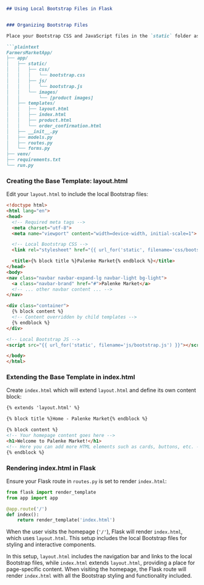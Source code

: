 ```markdown
## Using Local Bootstrap Files in Flask


### Organizing Bootstrap Files

Place your Bootstrap CSS and JavaScript files in the `static` folder as shown below:

```plaintext
FarmersMarketApp/
├── app/
│   ├── static/
│   │   ├── css/
│   │   │   └── bootstrap.css
│   │   ├── js/
│   │   │   └── bootstrap.js
│   │   └── images/
│   │       └── [product images]
│   ├── templates/
│   │   ├── layout.html
│   │   ├── index.html
│   │   ├── product.html
│   │   └── order_confirmation.html
│   ├── __init__.py
│   ├── models.py
│   ├── routes.py
│   └── forms.py
├── venv/
├── requirements.txt
└── run.py
```

### Creating the Base Template: layout.html

Edit your `layout.html` to include the local Bootstrap files:

```html
<!doctype html>
<html lang="en">
<head>
  <!-- Required meta tags -->
  <meta charset="utf-8">
  <meta name="viewport" content="width=device-width, initial-scale=1">

  <!-- Local Bootstrap CSS -->
  <link rel="stylesheet" href="{{ url_for('static', filename='css/bootstrap.css') }}">

  <title>{% block title %}Palenke Market{% endblock %}</title>
</head>
<body>
<nav class="navbar navbar-expand-lg navbar-light bg-light">
  <a class="navbar-brand" href="#">Palenke Market</a>
  <!-- ... other navbar content ... -->
</nav>

<div class="container">
  {% block content %}
  <!-- Content overridden by child templates -->
  {% endblock %}
</div>

<!-- Local Bootstrap JS -->
<script src="{{ url_for('static', filename='js/bootstrap.js') }}"></script>

</body>
</html>
```

### Extending the Base Template in index.html

Create `index.html` which will extend `layout.html` and define its own content block:

```html
{% extends 'layout.html' %}

{% block title %}Home - Palenke Market{% endblock %}

{% block content %}
<!-- Your homepage content goes here -->
<h1>Welcome to Palenke Market!</h1>
<!-- Here you can add more HTML elements such as cards, buttons, etc. -->
{% endblock %}
```

### Rendering index.html in Flask

Ensure your Flask route in `routes.py` is set to render `index.html`:

```python
from flask import render_template
from app import app

@app.route('/')
def index():
    return render_template('index.html')
```

When the user visits the homepage (`'/'`), Flask will render `index.html`, which uses `layout.html`. This setup includes the local Bootstrap files for styling and interactive components.

In this setup, `layout.html` includes the navigation bar and links to the local Bootstrap files, while `index.html` extends `layout.html`, providing a place for page-specific content. When visiting the homepage, the Flask route will render `index.html` with all the Bootstrap styling and functionality included.
